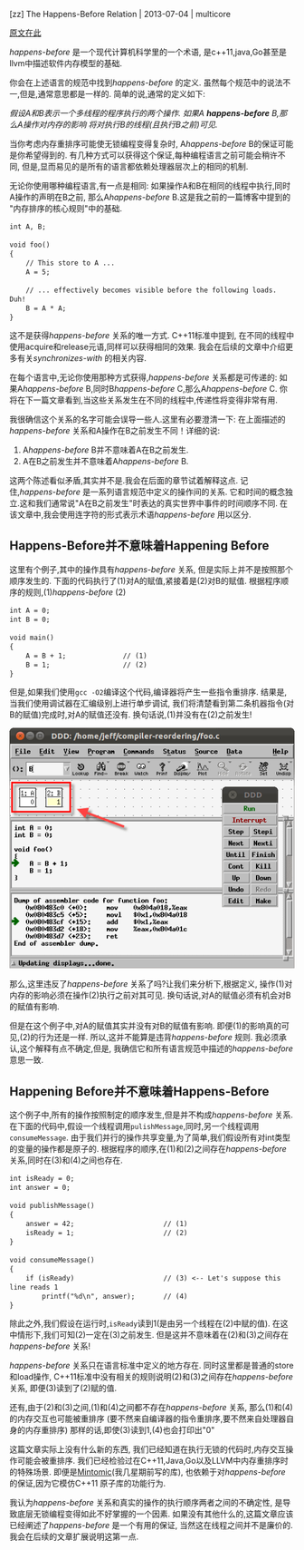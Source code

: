 [zz] The Happens-Before Relation | 2013-07-04 | multicore

[原文在此](http://preshing.com/20130702/the-happens-before-relation)

*happens-before* 是一个现代计算机科学里的一个术语,
是c++11,java,Go甚至是llvm中描述软件内存模型的基础.

你会在上述语言的规范中找到*happens-before* 的定义.
虽然每个规范中的说法不一,但是,通常意思都是一样的.
简单的说,通常的定义如下:

*假设A和B表示一个多线程的程序执行的两个操作.
如果A **happens-before** B,那么A操作对内存的影响
将对执行B的线程(且执行B之前)可见.*

当你考虑内存重排序可能使无锁编程变得复杂时,
A*happens-before* B的保证可能是你希望得到的.
有几种方式可以获得这个保证,每种编程语言之前可能会稍许不同,
但是,显而易见的是所有的语言都依赖处理器层次上的相同的机制.

无论你使用哪种编程语言,有一点是相同:
如果操作A和B在相同的线程中执行,同时A操作的声明在B之前,
那么A*happens-before* B.这是我之前的一篇博客中提到的
"内存排序的核心规则"中的基础.

~~~
int A, B;

void foo()
{
    // This store to A ...
	A = 5;

    // ... effectively becomes visible before the following loads. Duh!
    B = A * A;
}
~~~
这不是获得*happens-before* 关系的唯一方式. C++11标准中提到,
在不同的线程中使用acquire和release元语,同样可以获得相同的效果.
我会在后续的文章中介绍更多有关*synchronizes-with* 的相关内容.

在每个语言中,无论你使用那种方式获得,*happens-before* 关系都是可传递的:
如果A*happens-before* B,同时B*happens-before* C,那么A*happens-before* C.
你将在下一篇文章看到,当这些关系发生在不同的线程中,传递性将变得非常有用.

我很确信这个关系的名字可能会误导一些人.这里有必要澄清一下:
在上面描述的*happens-before* 关系和A操作在B之前发生不同！详细的说:

1. A*happens-before* B并不意味着A在B之前发生.
2. A在B之前发生并不意味着A*happens-before* B.

这两个陈述看似矛盾,其实并不是.我会在后面的章节试着解释这点.
记住,*happens-before* 是一系列语言规范中定义的操作间的关系.
它和时间的概念独立.这和我们通常说"A在B之前发生"时表达的真实世界中事件的时间顺序不同.
在该文章中,我会使用连字符的形式表示术语*happens-before* 用以区分.

## Happens-Before并不意味着Happening Before



这里有个例子,其中的操作具有*happens-before* 关系,
但是实际上并不是按照那个顺序发生的.
下面的代码执行了(1)对A的赋值,紧接着是(2)对B的赋值.
根据程序顺序的规则,(1)*happens-before* (2)

~~~
int A = 0;
int B = 0;

void main()
{
    A = B + 1;              // (1)
	B = 1;                  // (2)
}
~~~
但是,如果我们使用`gcc -O2`编译这个代码,编译器将产生一些指令重排序.
结果是,当我们使用调试器在汇编级别上进行单步调试,
我们将清楚看到第二条机器指令(对B的赋值)完成时,对A的赋值还没有.
换句话说,(1)并没有在(2)之前发生!

![debug](foo-debugger.png)

那么,这里违反了*happens-before* 关系了吗?让我们来分析下,根据定义,
操作(1)对内存的影响必须在操作(2)执行之前对其可见.
换句话说,对A的赋值必须有机会对B的赋值有影响.

但是在这个例子中,对A的赋值其实并没有对B的赋值有影响.
即便(1)的影响真的可见,(2)的行为还是一样.
所以,这并不能算是违背*happens-before* 规则.
我必须承认,这个解释有点不确定,但是,
我确信它和所有语言规范中描述的*happens-before* 意思一致.

## Happening Before并不意味着Happens-Before



这个例子中,所有的操作按照制定的顺序发生,但是并不构成*happens-before* 关系.
在下面的代码中,假设一个线程调用`pulishMessage`,同时,另一个线程调用`consumeMessage`.
由于我们并行的操作共享变量,为了简单,我们假设所有对int类型的变量的操作都是原子的.
根据程序的顺序,在(1)和(2)之间存在*happens-before* 关系,同时在(3)和(4)之间也存在.

~~~
int isReady = 0;
int answer = 0;

void publishMessage()
{
    answer = 42;                      // (1)
    isReady = 1;                      // (2)
}

void consumeMessage()
{
    if (isReady)                      // (3) <-- Let's suppose this line reads 1
        printf("%d\n", answer);       // (4)
}
~~~
除此之外,我们假设在运行时,`isReady`读到1(是由另一个线程在(2)中赋的值).
在这中情形下,我们可知(2)一定在(3)之前发生.
但是这并不意味着在(2)和(3)之间存在*happens-before* 关系!

*happens-before* 关系只在语言标准中定义的地方存在.
同时这里都是普通的store和load操作,
C++11标准中没有相关的规则说明(2)和(3)之间存在*happens-before* 关系,
即便(3)读到了(2)赋的值.

还有,由于(2)和(3)之间,(1)和(4)之间都不存在*happens-before* 关系,
那么(1)和(4)的内存交互也可能被重排序
(要不然来自编译器的指令重排序,要不然来自处理器自身的内存重排序)
那样的话,即使(3)读到1,(4)也会打印出"0"

这篇文章实际上没有什么新的东西,
我们已经知道在执行无锁的代码时,内存交互操作可能会被重排序.
我们已经检验过在C++11,Java,Go以及LLVM中内存重排序时的特殊场景.
即便是[Mintomic](http://mintomic.github.io/)(我几星期前写的库),
也依赖于对*happens-before* 的保证,因为它模仿C++11 原子库的功能行为.

我认为*happens-before* 关系和真实的操作的执行顺序两者之间的不确定性,
是导致底层无锁编程变得如此不好掌握的一个因素.
如果没有其他什么的,这篇文章应该已经阐述了*happens-before* 是一个有用的保证,
当然这在线程之间并不是廉价的.我会在后续的文章扩展说明这第一点.
